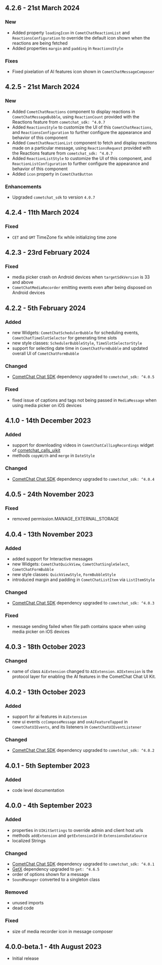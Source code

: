 ## 4.2.6 - 21st March 2024

### New
- Added property `loadingIcon` in `CometChatReactionList` and `ReactionsConfiguration` to override the default icon shown when the reactions are being fetched
- Added properties `margin` and `padding` in `ReactionsStyle`

### Fixes
- Fixed pixelation of AI features icon shown in `CometChatMessageComposer`


## 4.2.5 - 21st March 2024

### New
- Added `CometChatReactions` component to display reactions in `CometChatMessageBubble`,  using `ReactionCount` provided with the Reactions feature from `cometchat_sdk: ^4.0.7` 
- Added `ReactionsStyle` to customize the UI of this `CometChatReactions`, and `ReactionsConfiguration` to further configure the appearance and behavior of this component
- Added `CometChatReactionList` component to fetch and display reactions made on a particular message, using `ReactionsRequest` provided with the Reactions feature from `cometchat_sdk: ^4.0.7` 
- Added `ReactionListStyle` to customize the UI of this component, and `ReactionListConfiguration` to further configure the appearance and behavior of this component
- Added `icon` property in `CometChatButton`

### Enhancements
- Upgraded `cometchat_sdk` to version `4.0.7`

## 4.2.4 - 11th March 2024

### Fixed
- `CET` and `GMT` TimeZone fix while initializing time zone

## 4.2.3 - 23rd February 2024

### Fixed
- media picker crash on Android devices when `targetSdkVersion` is 33 and above
- `CometChatMediaRecorder` emitting events even after being disposed on Android devices

## 4.2.2 - 5th February 2024

### Added
- new Widgets: `CometChatSchedulerBubble` for scheduling events, `CometChatTimeSlotSelector` for generating time slots
- new style classes: `SchedulerBubbleStyle`, `TimeSlotSelectorStyle`
- support for selecting date time in `CometChatFormBubble` and updated overall UI of `CometChatFormBubble`

### Changed
- [CometChat Chat SDK](https://pub.dev/packages/cometchat_sdk) dependency upgraded to `cometchat_sdk: ^4.0.5`

### Fixed
- fixed issue of captions and tags not being passed in `MediaMessage` when using media picker on iOS devices

## 4.1.0 - 14th December 2023

### Added
- support for downloading videos in  `CometChatCallLogRecordings` widget of [cometchat_calls_uikit](https://pub.dev/packages/cometchat_calls_uikit)
- methods `copyWith` and `merge` in `DateStyle`

### Changed
- [CometChat Chat SDK](https://pub.dev/packages/cometchat_sdk) dependency upgraded to `cometchat_sdk: ^4.0.4`

## 4.0.5 - 24th November 2023

### Fixed
- removed permission.MANAGE_EXTERNAL_STORAGE

## 4.0.4 - 13th November 2023

### Added
- added support for Interactive messages 
- new Widgets: `CometChatQuickView`, `CometChatSingleSelect`, `CometChatFormBubble`
- new style classes: `QuickViewStyle`, `FormBubbleStyle`
- introduced margin and padding in `CometChatListItem` via `ListItemStyle`

### Changed

- [CometChat Chat SDK](https://pub.dev/packages/cometchat_sdk) dependency upgraded to `cometchat_sdk: ^4.0.3`

### Fixed
- message sending failed when file path contains space when using media picker on iOS devices

## 4.0.3 - 18th October 2023

### Changed
- name of class `AiExtension` changed to `AIExtension`. `AIExtension` is the protocol layer for enabling the AI features in the CometChat Chat UI Kit.

## 4.0.2 - 13th October 2023

### Added

- support for ai features in `AiExtension`
- new ui events `ccComposeMessage` and `onAiFeatureTapped`  in `CometChatUIEvents`, and its listeners in `CometChatUIEventListener`

### Changed

- [CometChat Chat SDK](https://pub.dev/packages/cometchat_sdk) dependency upgraded to `cometchat_sdk: ^4.0.2`

## 4.0.1 - 5th September 2023

### Added

- code level documentation


## 4.0.0 - 4th September 2023

### Added

- properties in `UIKitSettings` to override admin and client host urls
- methods `addExtension` and `getExtensionId` in `ExtensionsDataSource`
- localized Strings

### Changed

- [CometChat Chat SDK](https://pub.dev/packages/cometchat_sdk) dependency upgraded to `cometchat_sdk: ^4.0.1`
- [GetX](https://pub.dev/packages/get) dependency upgraded to `get: ^4.6.5`
- order of options shown for a message
- `SoundManager` converted to a singleton class

### Removed

- unused imports
- dead code

### Fixed

- size of media recorder icon in message composer


## 4.0.0-beta.1 - 4th August 2023

* Initial release
